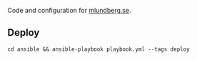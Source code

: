 Code and configuration for [mlundberg.se](https://mlundberg.se).

## Deploy
`cd ansible && ansible-playbook playbook.yml --tags deploy`

